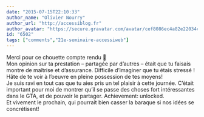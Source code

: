 ```yaml
---
date: "2015-07-15T22:10:33"
author_name: "Olivier Nourry"
author_url: "http://accessiblog.fr"
author_avatar: "https://secure.gravatar.com/avatar/cef8086ec4a82e22034c088b11358aaa"
id: "6502"
tags: ["comments","21e-seminaire-accessiweb"]
---
```

Merci pour ce chouette compte rendu 🙂  
Mon opinion sur ta prestation – partagée par d’autres – était que tu faisais montre de maîtrise et d’assurance. Difficile d’imaginer que tu étais stressé ! Hâte de te voir à l’oeuvre en pleine possession de tes moyens!  
Je suis ravi en tout cas que tu aies pris un tel plaisir à cette journée. C’était important pour moi de montrer qu’il se passe des choses fort intéressantes dans le GTA, et de pouvoir le partager. Achievement: unlocked.  
Et vivement le prochain, qui pourrait bien casser la baraque si nos idées se concrétisent!